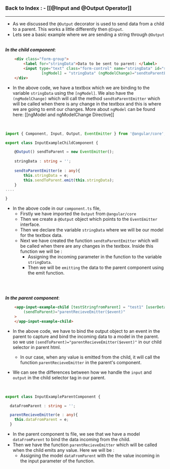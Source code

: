 
### **Back to Index** : - [[@Input and @Output Operator]]

---

- As we discussed the `@Output` decorator is used to send data from a child to a parent. This works a little differently then `@Input`.
- Lets see a basic example where we are sending a string through `@Output`
<br><br>

***In the child component***:

```html
	<div class="form-group">
		<label for="stringData">Data to be sent to parent: </label>
		<input type="text" class="form-control" name="stringData" id="stringData" 
                [ngModel] = "stringData" (ngModelChange)="sendtoParentEmitter($event)">
	</div>
```

- In the above code, we have a textbox which we are binding to the variable `stringData` using the `[ngModel]`. We also have the `(ngModelChange)` which will call the method `sendtoParentEmitter` which will be called when there is any change in the textbox and this is where we are going to emit our changes.
  More about `ngModel` can be found here: [[ngModel and ngModelChange Directive]]

<br>

```ts
import { Component, Input, Output, EventEmitter } from '@angular/core';

export class InputExampleChildComponent {

	@Output() sendToParent = new EventEmitter();
	
	stringData : string = '';
	
	sendtoParentEmitter(e : any){
	    this.stringData = e;
	    this.sendToParent.emit(this.stringData);
	}
....

}
```


- In the above code in our `component.ts` file,
	- Firstly we have imported the `Output` from `@angular/core`
	- Then we create a `@Output` object which points to the `EventEmitter` interface.
	- Then we declare the variable `stringData` where we will be our model for the textbox data.
	- Next we have created the function `sendtoParentEmitter` which will be called when there are any changes in the textbox. Inside this function we will be :
		- Assigning the incoming parameter in the function to the variable `stringData`.
		- Then we will be `emitting` the data to the parent component using the emit function. 


<br><br>

***In the parent component***:

```html
	<app-input-example-child [testStringfromParent] = "test1" [userDetailsfromParent] = "userData"
        (sendToParent)="parentRecieveEmitter($event)"
    >
    </app-input-example-child>
```

- In the above code, we have to bind the output object to an event in the parent to capture and bind the incoming data to a model in the parent. so we use `(sendToParent)="parentRecieveEmitter($event)"` in our child selector in parent html.
	- In our case, when any value is emitted from the child, it will call the function `parentRecieveEmitter` in the parent's component.

- We can see the differences between how we handle the `input` and `output` in the child selector tag in our parent.

<br>

```ts
export class InputExampleParentComponent {

  dataFromParent : string = '';

  parentRecieveEmitter(e : any){
    this.dataFromParent = e;
  }

```


- In the parent component ts file, we see that we have a model  `dataFromParent` to bind the data incoming from the child.
- Then we have the function `parentRecieveEmitter` which will be called when the child emits any value. Here we will be :
	- Assigning the model `dataFromParent` with the the value incoming in the input parameter of the function.



